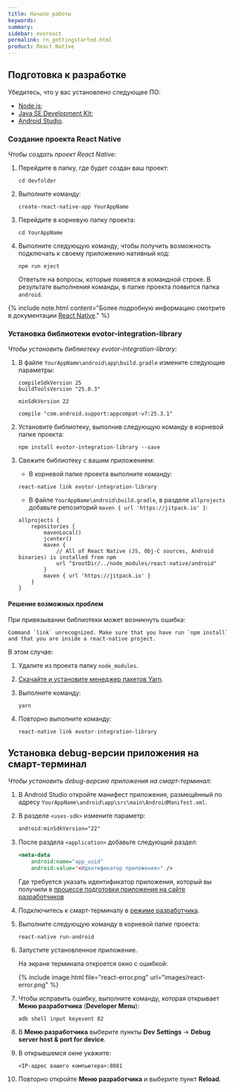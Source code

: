```yaml
---
title: Начало работы
keywords:
summary:
sidebar: evoreact
permalink: rn_gettingstarted.html
product: React Native
---
```


## Подготовка к разработке

<!-- Представленная информация актуальна для ОС Wndows, Mac OS, Linux. -->

Убедитесь, что у вас установлено следующее ПО:

* [Node.js](https://nodejs.org/en/download/);
* [Java SE Development Kit](http://www.oracle.com/technetwork/java/javase/downloads/jdk8-downloads-2133151.html);
* [Android Studio](https://developer.android.com/studio/install.html).

### Создание проекта React Native

*Чтобы создать проект React Native:*

1. Перейдите в папку, где будет создан ваш проект:

   ```shell
   cd devfolder
   ```

2. Выполните команду:

   ```shell
   create-react-native-app YourAppName
   ```

3. Перейдите в корневую папку проекта:

   ```shell
   cd YourAppName
   ```

4. Выполните следующую команду, чтобы получить возможность подключать к своему приложению нативный код:

   ```shell
   npm run eject
   ```

   Ответьте на вопросы, которые появятся в командной строке. В результате выполнения команды, в папке проекта появится папка `android`.

{% include note.html content="Более подробную информацию смотрите в документации [React Native](https://facebook.github.io/react-native/docs/getting-started.html)." %}

### Установка библиотеки evotor-integration-library

*Чтобы установить библиотеку evotor-integration-library:*

1. В файле `YourAppName\android\app\build.gradle` измените следующие параметры:

   ```
   compileSdkVersion 25
   buildToolsVersion "25.0.3"
   ```

   ```
   minSdkVersion 22
   ```

   ```
   compile "com.android.support:appcompat-v7:25.3.1"
   ```
2. Установите библиотеку, выполнив следующую команду в корневой папке проекта:

   ```shell
   npm install evotor-integration-library --save
   ```

3. Свяжите библиотеку с вашим приложением:

   * В корневой папке проекта выполните команду:

   ```shell
   react-native link evotor-integration-library
   ```

   * В файле `YourAppName\android\build.gradle`, в разделе `allprojects` добавьте репозиторий `maven { url 'https://jitpack.io' }`:

   ```
   allprojects {
       repositories {
           mavenLocal()
           jcenter()
           maven {
               // All of React Native (JS, Obj-C sources, Android binaries) is installed from npm
               url "$rootDir/../node_modules/react-native/android"
           }
           maven { url 'https://jitpack.io' }
       }
   }
   ```

#### Решение возможных проблем

При привязывании библиотеки может возникнуть ошибка:

   ```
   Command `link` unrecognized. Make sure that you have run `npm install` and that you are inside a react-native project.
   ```

В этом случае:

1. Удалите из проекта папку `node_modules`.
2. [Скачайте и установите менеджер пакетов Yarn](https://yarnpkg.com/lang/en/docs/install/).
2. Выполните команду:

   ```shell
   yarn
   ```

3. Повторно выполните команду:

   ```shell
   react-native link evotor-integration-library
   ```

## Установка debug-версии приложения на смарт-терминал

*Чтобы установить debug-версию приложения на смарт-терминал:*

1. В Android Studio откройте манифест приложения, размещённый по адресу `YourAppName\android\app\src\main\AndroidManifest.xml`.

2. В разделе `<uses-sdk>` измените параметр:

   ```xml
   android:minSdkVersion="22"
   ```

3. После раздела `<application>` добавьте следующий раздел:

   ```xml
   <meta-data
       android:name="app_uuid"
       android:value="<Идентификатор приложения>" />
   ```
   Где требуется указать идентификатор приложения, который вы получили в [процессе подготовки приложения на сайте разработчиков](./doc_java_app_tutorial.html#devSiteSettingUp)

4. Подключитесь к смарт-терминалу в [режиме разработчика](./doc_app_developer_mode.html).

5. Выполните следующую команду в корневой папке проекта:

   ```shell
   react-native run-android
   ```

6. Запустите установленное приложение.

   На экране терминала откроется окно с ошибкой:

   {% include image.html file="react-error.png" url="images/react-error.png" %}

7. Чтобы исправить ошибку, выполните команду, которая открывает **Меню разработчика** (**Developer Menu**):

   ```shell
   adb shell input keyevent 82
   ```

8. В **Меню разработчика** выберите пункты **Dev Settings** → **Debug server host & port for device**.
9. В открывшемся окне укажите:

   ```shell
   <IP-адрес вашего компьютера>:8081
   ```

10. Повторно откройте **Меню разработчика** и выберите пункт **Reload**.
